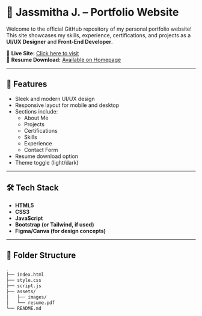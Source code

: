 # 💼 Jassmitha J. – Portfolio Website

Welcome to the official GitHub repository of my personal portfolio website! This site showcases my skills, experience, certifications, and projects as a **UI/UX Designer** and **Front-End Developer**.

🔗 **Live Site:** [Click here to visit](https://Jassi220205.github.io/portfolio/)  
📄 **Resume Download:** [Available on Homepage](#)

---

## 🚀 Features

- Sleek and modern UI/UX design
- Responsive layout for mobile and desktop
- Sections include:
  - About Me
  - Projects
  - Certifications
  - Skills
  - Experience
  - Contact Form
- Resume download option
- Theme toggle (light/dark)

---

## 🛠 Tech Stack

- **HTML5**
- **CSS3**
- **JavaScript**
- **Bootstrap (or Tailwind, if used)**
- **Figma/Canva (for design concepts)**

---

## 📁 Folder Structure

```bash
.
├── index.html
├── style.css
├── script.js
├── assets/
│   ├── images/
│   └── resume.pdf
└── README.md
